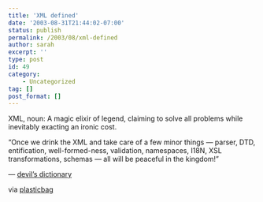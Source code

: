 ```yaml
---
title: 'XML defined'
date: '2003-08-31T21:44:02-07:00'
status: publish
permalink: /2003/08/xml-defined
author: sarah
excerpt: ''
type: post
id: 49
category:
    - Uncategorized
tag: []
post_format: []
---
```

XML, noun: A magic elixir of legend, claiming to solve all problems while inevitably exacting an ironic cost.

“Once we drink the XML and take care of a few minor things — parser, DTD, entification, well-formed-ness, validation, namespaces, I18N, XSL transformations, schemas — all will be peaceful in the kingdom!”

— [devil’s dictionary](http://www.eod.com/devil/archive/xml.html)

via [plasticbag](http://www.plasticbag.org/archives/2003/08/a_new_definition_of_social_software.shtml)